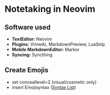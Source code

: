 # Notetaking in Neovim

## Software used
- **TextEditor:** Neovim
- **Plugins:** Vimwiki, MarkdownPreview, LuaSnip
- **Mobile MarkdownEditor:** Markor
- **Syncing:** Syncthing

## Create Emojis

- set conceallevel=2 (visual/cosmetic only)
- insert Emojisyntax ([Syntax List](https://gist.github.com/rxaviers/7360908))
